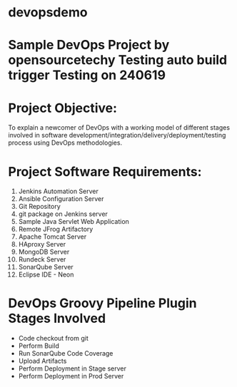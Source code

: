 # devopsdemo
Sample DevOps Project by opensourcetechy
Testing auto build trigger
Testing on 240619
=======
<h1><b>Project Objective:</h1></b>
<p>To explain a newcomer of DevOps with a working model of different stages involved in software development/integration/delivery/deployment/testing process using DevOps methodologies.

<h1><b>Project Software Requirements:</h1></b>
<ol>
  <li> Jenkins Automation Server</li>
  <li> Ansible Configuration Server</li>
  <li> Git Repository </li>
  <li> git package on Jenkins server </li>
  <li> Sample Java Servlet Web Application </li>
  <li> Remote JFrog Artifactory </li>
  <li> Apache Tomcat Server </li>
  <li> HAproxy Server </li>
  <li> MongoDB Server </li>
  <li> Rundeck Server </li>
  <li> SonarQube Server </li>
  <li> Eclipse IDE - Neon </li>
</ol>

<h1><b> DevOps Groovy Pipeline Plugin Stages Involved </h1> </b>
<ul>
  <li> Code checkout from git </li>
  <li> Perform Build </li>
  <li> Run SonarQube Code Coverage </li>
  <li> Upload Artifacts </li>
  <li>	Perform Deployment in Stage server </li>
  <li>	Perform Deployment in Prod Server </li>
</ul>
